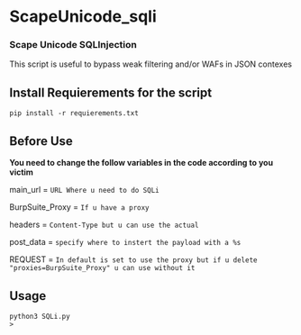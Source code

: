 # ScapeUnicode_sqli
### Scape Unicode SQLInjection

This script is useful to bypass weak filtering and/or WAFs in JSON contexes

## Install Requierements for the script
 ```shell
 pip install -r requierements.txt
 ```
## Before Use
**You need to change the follow variables in the code according to you victim**

main_url = `URL Where u need to do SQLi`

BurpSuite_Proxy = `If u have a proxy`

headers = `Content-Type but u can use the actual`

post_data = `specify where to instert the payload with a %s`


REQUEST = `In default is set to use the proxy but if u delete "proxies=BurpSuite_Proxy" u can use without it`

## Usage
```shell
python3 SQLi.py
>
```


